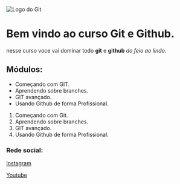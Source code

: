 ![Logo do Git](https://sujeitoprogramador.com/wp-content/uploads/2021/04/gitimage.png)

# Bem vindo ao curso Git e Github.
nesse curso voce vai dominar todo **git** e **github** _do feio ao lindo._

## Módulos:
* Começando com GIT.
* Aprendendo sobre branches.
* GIT avançado.
* Usando Github de forma Profissional.

1. Começando com Git.
2. Aprendendo sobre branches.
3. GIT avançado.
4. Usando Github de forma Profissional.

### Rede social:
[ Instagram](https://instagram.com/jpbertilhooficial)

[ Youtube ](htpps://youtube.com/c/jpbertilho)

